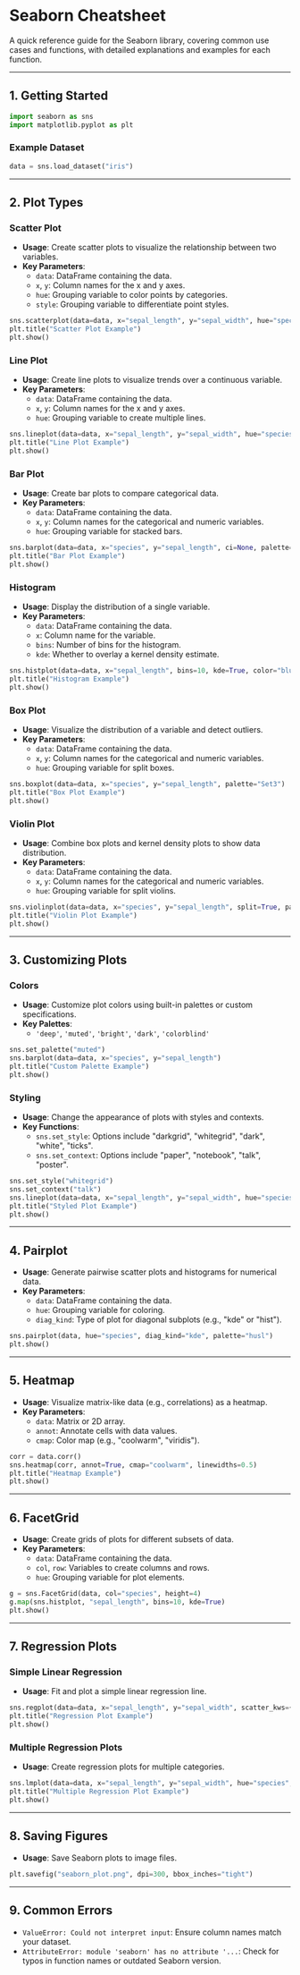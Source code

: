 # Seaborn Cheatsheet

A quick reference guide for the Seaborn library, covering common use cases and functions, with detailed explanations and examples for each function.

---

## 1. **Getting Started**
```python
import seaborn as sns
import matplotlib.pyplot as plt
```

### Example Dataset
```python
data = sns.load_dataset("iris")
```

---

## 2. **Plot Types**

### Scatter Plot
- **Usage**: Create scatter plots to visualize the relationship between two variables.
- **Key Parameters**:
  - `data`: DataFrame containing the data.
  - `x`, `y`: Column names for the x and y axes.
  - `hue`: Grouping variable to color points by categories.
  - `style`: Grouping variable to differentiate point styles.
```python
sns.scatterplot(data=data, x="sepal_length", y="sepal_width", hue="species", style="species")
plt.title("Scatter Plot Example")
plt.show()
```

### Line Plot
- **Usage**: Create line plots to visualize trends over a continuous variable.
- **Key Parameters**:
  - `data`: DataFrame containing the data.
  - `x`, `y`: Column names for the x and y axes.
  - `hue`: Grouping variable to create multiple lines.
```python
sns.lineplot(data=data, x="sepal_length", y="sepal_width", hue="species")
plt.title("Line Plot Example")
plt.show()
```

### Bar Plot
- **Usage**: Create bar plots to compare categorical data.
- **Key Parameters**:
  - `data`: DataFrame containing the data.
  - `x`, `y`: Column names for the categorical and numeric variables.
  - `hue`: Grouping variable for stacked bars.
```python
sns.barplot(data=data, x="species", y="sepal_length", ci=None, palette="muted")
plt.title("Bar Plot Example")
plt.show()
```

### Histogram
- **Usage**: Display the distribution of a single variable.
- **Key Parameters**:
  - `data`: DataFrame containing the data.
  - `x`: Column name for the variable.
  - `bins`: Number of bins for the histogram.
  - `kde`: Whether to overlay a kernel density estimate.
```python
sns.histplot(data=data, x="sepal_length", bins=10, kde=True, color="blue")
plt.title("Histogram Example")
plt.show()
```

### Box Plot
- **Usage**: Visualize the distribution of a variable and detect outliers.
- **Key Parameters**:
  - `data`: DataFrame containing the data.
  - `x`, `y`: Column names for the categorical and numeric variables.
  - `hue`: Grouping variable for split boxes.
```python
sns.boxplot(data=data, x="species", y="sepal_length", palette="Set3")
plt.title("Box Plot Example")
plt.show()
```

### Violin Plot
- **Usage**: Combine box plots and kernel density plots to show data distribution.
- **Key Parameters**:
  - `data`: DataFrame containing the data.
  - `x`, `y`: Column names for the categorical and numeric variables.
  - `hue`: Grouping variable for split violins.
```python
sns.violinplot(data=data, x="species", y="sepal_length", split=True, palette="muted")
plt.title("Violin Plot Example")
plt.show()
```

---

## 3. **Customizing Plots**

### Colors
- **Usage**: Customize plot colors using built-in palettes or custom specifications.
- **Key Palettes**:
  - `'deep'`, `'muted'`, `'bright'`, `'dark'`, `'colorblind'`
```python
sns.set_palette("muted")
sns.barplot(data=data, x="species", y="sepal_length")
plt.title("Custom Palette Example")
plt.show()
```

### Styling
- **Usage**: Change the appearance of plots with styles and contexts.
- **Key Functions**:
  - `sns.set_style`: Options include "darkgrid", "whitegrid", "dark", "white", "ticks".
  - `sns.set_context`: Options include "paper", "notebook", "talk", "poster".
```python
sns.set_style("whitegrid")
sns.set_context("talk")
sns.lineplot(data=data, x="sepal_length", y="sepal_width", hue="species")
plt.title("Styled Plot Example")
plt.show()
```

---

## 4. **Pairplot**
- **Usage**: Generate pairwise scatter plots and histograms for numerical data.
- **Key Parameters**:
  - `data`: DataFrame containing the data.
  - `hue`: Grouping variable for coloring.
  - `diag_kind`: Type of plot for diagonal subplots (e.g., "kde" or "hist").
```python
sns.pairplot(data, hue="species", diag_kind="kde", palette="husl")
plt.show()
```

---

## 5. **Heatmap**
- **Usage**: Visualize matrix-like data (e.g., correlations) as a heatmap.
- **Key Parameters**:
  - `data`: Matrix or 2D array.
  - `annot`: Annotate cells with data values.
  - `cmap`: Color map (e.g., "coolwarm", "viridis").
```python
corr = data.corr()
sns.heatmap(corr, annot=True, cmap="coolwarm", linewidths=0.5)
plt.title("Heatmap Example")
plt.show()
```

---

## 6. **FacetGrid**
- **Usage**: Create grids of plots for different subsets of data.
- **Key Parameters**:
  - `data`: DataFrame containing the data.
  - `col`, `row`: Variables to create columns and rows.
  - `hue`: Grouping variable for plot elements.
```python
g = sns.FacetGrid(data, col="species", height=4)
g.map(sns.histplot, "sepal_length", bins=10, kde=True)
plt.show()
```

---

## 7. **Regression Plots**

### Simple Linear Regression
- **Usage**: Fit and plot a simple linear regression line.
```python
sns.regplot(data=data, x="sepal_length", y="sepal_width", scatter_kws={"color": "blue"}, line_kws={"color": "red"})
plt.title("Regression Plot Example")
plt.show()
```

### Multiple Regression Plots
- **Usage**: Create regression plots for multiple categories.
```python
sns.lmplot(data=data, x="sepal_length", y="sepal_width", hue="species", height=5, aspect=1.2)
plt.title("Multiple Regression Plot Example")
plt.show()
```

---

## 8. **Saving Figures**
- **Usage**: Save Seaborn plots to image files.
```python
plt.savefig("seaborn_plot.png", dpi=300, bbox_inches="tight")
```

---

## 9. **Common Errors**
- `ValueError: Could not interpret input`: Ensure column names match your dataset.
- `AttributeError: module 'seaborn' has no attribute '...`: Check for typos in function names or outdated Seaborn version.

